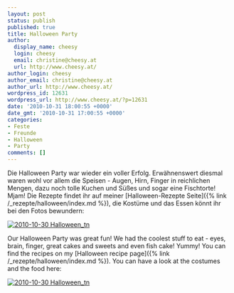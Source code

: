 ```yaml
---
layout: post
status: publish
published: true
title: Halloween Party
author:
  display_name: cheesy
  login: cheesy
  email: christine@cheesy.at
  url: http://www.cheesy.at/
author_login: cheesy
author_email: christine@cheesy.at
author_url: http://www.cheesy.at/
wordpress_id: 12631
wordpress_url: http://www.cheesy.at/?p=12631
date: '2010-10-31 18:00:55 +0000'
date_gmt: '2010-10-31 17:00:55 +0000'
categories:
- Feste
- Freunde
- Halloween
- Party
comments: []
---
```

<!--:de-->Die Halloween Party war wieder ein voller Erfolg. Erwähnenswert diesmal waren wohl vor allem die Speisen - Augen, Hirn, Finger in reichlichen Mengen, dazu noch tolle Kuchen und Süßes und sogar eine Fischtorte! Mjam! Die Rezepte findet ihr auf meiner [Halloween-Rezepte Seite]({% link /_rezepte/halloween/index.md %}), die Kostüme und das Essen könnt ihr bei den Fotos bewundern:
[![](http://www.cheesy.at/wp-content/uploads/2010/10/halloween-party/2010-10-30-Halloween_tn.jpg "2010-10-30 Halloween\_tn")](http://www.cheesy.at/photos/feiern/x2010/halloween-party/)
<!--:--><!--:en-->Our Halloween Party was great fun! We had the coolest stuff to eat - eyes, brain, finger, great cakes and sweets and even fish cake! Yummy! You can find the recipes on my [Halloween recipe page]({% link /_rezepte/halloween/index.md %}). You can have a look at the costumes and the food here:
[![](http://www.cheesy.at/wp-content/uploads/2010/10/halloween-party/2010-10-30-Halloween_tn.jpg "2010-10-30 Halloween\_tn")](http://www.cheesy.at/en/photos/feiern/x2010/halloween-party/)
<!--:-->
